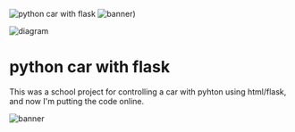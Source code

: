 ![python car with flask](https://user-images.githubusercontent.com/87243876/125212755-cd82fd00-e2af-11eb-8a12-7a4c2f6e3999.png)
![banner)](https://user-images.githubusercontent.com/87243876/125212670-5b121d00-e2af-11eb-84f9-0833c676faa2.png)

![diagram](https://user-images.githubusercontent.com/87243876/125212454-d4a90b80-e2ad-11eb-89b9-fbb96878f35d.png)
# python car with flask
This was a school project for controlling a car with pyhton using html/flask, and now I'm putting the code online.

![banner](https://user-images.githubusercontent.com/87243876/125212631-2aca7e80-e2af-11eb-9196-e057f7c6548b.png)

